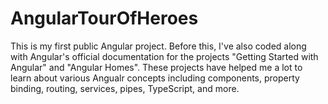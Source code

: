 # AngularTourOfHeroes

This is my first public Angular project. Before this, I've also coded along with Angular's official documentation for the projects "Getting Started with Angular" and "Angular Homes". These projects have helped me a lot to learn about various Angualr concepts including components, property binding, routing, services, pipes, TypeScript, and more.
